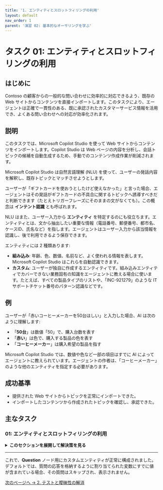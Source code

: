```yaml
---
title: '1. エンティティとスロットフィリングの利用'
layout: default
nav_order: 1
parent: '演習 02: 基本的なオーサリングを学ぶ'
---
```


# タスク 01: エンティティとスロットフィリングの利用

## はじめに

Contoso の顧客からの一般的な問い合わせに効率的に対応できるよう、既存の Web サイトからコンテンツを直接インポートします。このタスクにより、エージェントは正確で一貫性のある、既に承認されたカスタマーサービス情報を活用でき、よくある問い合わせへの対応が効率化されます。

## 説明

このタスクでは、Microsoft Copilot Studio を使って Web サイトからコンテンツをインポートします。Copilot Studio は Web ページの内容を分析し、会話トピックの候補を自動生成するため、手動でのコンテンツ作成作業が削減されます。

Microsoft Copilot Studio は自然言語理解 (NLU) を使って、ユーザーの発話内容を解釈し、既存トピックとマッチさせようとします。

ユーザーが「ギフトカードを使おうとしたけど使えなかった」と言った場合、エージェントはその発話がギフトカードの不具合に関するトピックへ誘導すべきだと判断できます（たとえトリガーフレーズにそのままの文がなくても）。この概念は **インテント認識** とも呼ばれます。

NLU はまた、ユーザー入力から **エンティティ** を特定するのにも役立ちます。エンティティとは、文から抽出したい重要な情報（電話番号、郵便番号、都市名、ケースID、氏名など）を指します。エージェントはユーザー入力から該当情報を認識し、後で利用できるよう保存できます。

エンティティには 2 種類あります:

- **組み込み**: 年齢、色、数値、名前など、よく使われる情報を表します。Microsoft Copilot Studio はこれらを自動認識できます。
- **カスタム**: ユーザーが独自に作成するエンティティです。組み込みエンティティでカバーできない業務固有の知識をエージェントに教える場合に使います。たとえば、すべての製品タイプのリストや、「INC-921279」のような IT サポートチケット番号のパターン認識などです。

## 例

ユーザーが「赤いコーヒーメーカーを50台ほしい」と入力した場合、AI は次のように理解します:

- 「**50台**」は数値「50」で、購入台数を表す
- 「**赤い**」は色で、購入する製品の色を表す
- 「**コーヒーメーカー**」は購入希望の製品を指す

Microsoft Copilot Studio では、数値や色など一部の項目はすでに AI によってエージェントに教えられています。エージェントの作者は、「コーヒーメーカー」のような他のエンティティを指定する必要があります。

## 成功基準

-   提供された Web サイトからトピックを正常にインポートできた。
-   インポートしたコンテンツから作成されたトピックを確認し、承認できた。

## 主なタスク

### 01: エンティティとスロットフィリングの利用

<details markdown="block"> 
  <summary><strong>このセクションを展開して解決策を見る</strong></summary> 

1. **Microsoft Copilot Studio** タブに戻ります。

1. ウィンドウの右上近くにある **設定** を再度選択します。

	![3f5fs0ge.jpg](../../media/3f5fs0ge.jpg)

1. 左側の設定メニューから **エンティティ** を選択します。

1. 上部にある **エンティティの追加** を選択し、次に **新しいエンティティ** を選択します。
 	
     ![l9ienb4o.jpg](../../media/l9ienb4o.jpg)

1. **エンティティの作成** ダイアログで **クローズドリスト** を選択します。

	![rgkbkerp.jpg](../../media/rgkbkerp.jpg)

1. **名前** フィールドに `Order Action` と入力します。

1. 右ペインの **リスト項目** に、次の項目を入力し、各項目について **Enter** または **追加** を選択します。

	- `Update`
    - `Check`
    - `Cancel`

	![3chp3mme.jpg](../../media/3chp3mme.jpg)

	[!NOTE]
	> オプションで、各オプションの同義語を追加することもできます（このタスクでは任意）。

1. **スマートマッチング** トグルを **オン** に設定し、ウィンドウの右下隅にある **保存** を選択します。
 	
    ![3r762pgl.jpg](../../media/3r762pgl.jpg)

	[!NOTE]
	> これにより、**Order Action** という新しいエンティティが作成され、トピックの **Question** ノードで **ユーザーの全応答** を **Order Action** として配置できるようになります。

1. ペインの **閉じる** を選択し、次に設定ページの右上隅にある **X** を選択してエージェントに戻ります。

	![sja295bl.jpg](../../media/sja295bl.jpg)

1. 上部バーの **トピック** を選択します。

1. 作成した **注文状況の確認** トピックを選択します。

	![beepjroa.jpg](../../media/beepjroa.jpg)

1. **Question** ノード内で、**識別** の下にあるエントリを選択し、新しい `Order Action` エンティティを検索して選択します。 

	![6c3fe3cs.jpg](../../media/6c3fe3cs.jpg)

1. **ユーザーにオプションを選択させる** を選択し、すべてのチェックボックスを選択してユーザーに表示します。

	![hvjcfgpi.jpg](../../media/hvjcfgpi.jpg)

1. キャンバスの右上隅にある **保存** を選択してトピックを保存します。

</details>

---

これで、**Question** ノード用にカスタムエンティティが正常に構成されました。デフォルトでは、質問の応答を格納するように割り当てられた変数にすでに値が含まれている場合、その質問はスキップされ、表示されません。

[次のページへ → 2. テストと曖昧性の解消](0202.md)